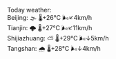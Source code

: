 Today weather:  
Beijing: 🌫  🌡️+26°C 🌬️↙4km/h  
Tianjin: 🌩  🌡️+27°C 🌬️↙11km/h  
Shijiazhuang: ⛅️  🌡️+29°C 🌬️↓5km/h  
Tangshan: 🌧   🌡️+28°C 🌬️↓4km/h  
